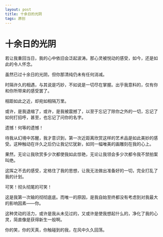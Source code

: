 ```yaml
---
layout: post
title: 十余日的光阴
tags: 原创
---
```


# 十余日的光阴

若让我重回当日，我的心中依旧会泛起波涛。那心灵被悦动的感受，如今，还是如此的令人怀念。

虽然已过十余日的光阴，但你那清纯仍未有任何消减。

时隔许久的相遇，与其说是巧妙，不如说是一切尽在掌握。出乎我意料的，仅有你和你所带来的感受罢了。

相距如此之近，却宛如相隔万里。

或许，是我退缩了，或许，是我被震撼了，以至于忘记了除你之外的一切，忘记了如何打招呼，甚至，也忘记了问你的名字。

遗憾！何等的遗憾！

待我从幻境中苏醒，我才意识到，第一次近距离欣赏这样的艺术品是如此美妙的感受。这种触动在许久之后仍让我记忆犹新，如同一幅唯美的画雕刻在我的心上。

果然，无论让我欣赏多少次都使我如此惊艳，无论让我领会多少次都令我不禁拍案叫绝。

这挥之不去的感受，定格住了我的思想，让我无法做出准备好的一切，完全打乱了我的计划。

可笑！彻头彻尾的可笑！

这是我第一次输的彻彻底底。而唯一的原因，是我自始至终都没有考虑到对我最大的影响因素——你。

这种灵动的活力，或许是我从未见过的，又或许是使我想起什么的，净化了我的心灵，简直像是获得新生一般啊。

你的笑，你的天真，你触碰到的我，在风中久久回荡。


